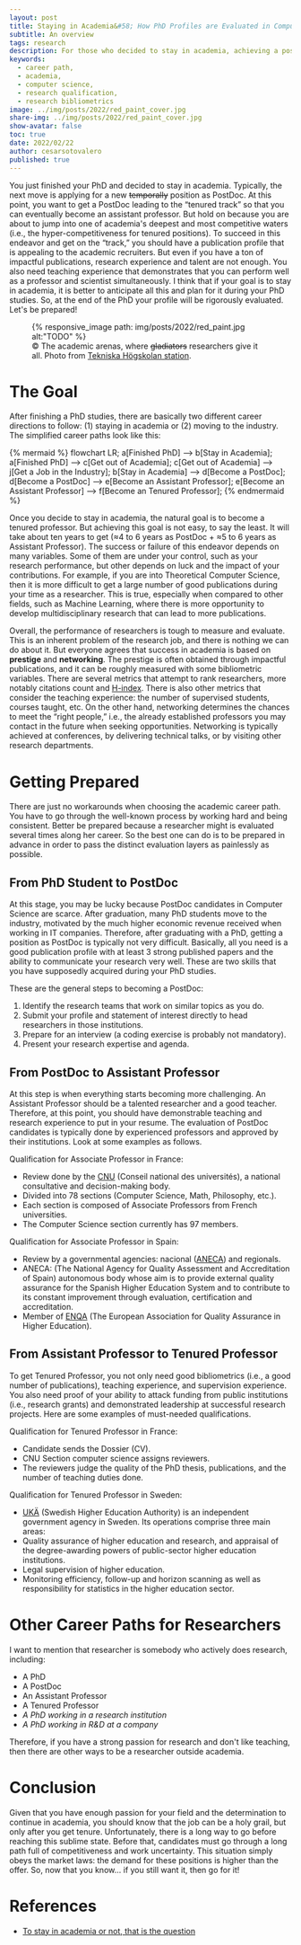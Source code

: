 ```yaml
---
layout: post
title: Staying in Academia&#58; How PhD Profiles are Evaluated in Computer Science?
subtitle: An overview
tags: research
description: For those who decided to stay in academia, achieving a position as a tenured professor is not easy, to say the least. There are several evaluation layers to pass before reaching this position, so it is better to be prepared. Research profiles are be carefully evaluated before being accepted or rejected, so it is better for you to prepare well for what is coming.
keywords:
  - career path,
  - academia,
  - computer science,
  - research qualification,
  - research bibliometrics 
image: ../img/posts/2022/red_paint_cover.jpg
share-img: ../img/posts/2022/red_paint_cover.jpg
show-avatar: false
toc: true
date: 2022/02/22
author: cesarsotovalero
published: true
--- 
```


You just finished your PhD and decided to stay in academia.
Typically, the next move is applying for a new ~~temporally~~ position as PostDoc.
At this point, you want to get a PostDoc leading to the “tenured track” so that you can eventually become an assistant professor.
But hold on because you are about to jump into one of academia's deepest and most competitive waters (i.e., the hyper-competitiveness for tenured positions).
To succeed in this endeavor and get on the “track,” you should have a publication profile that is appealing to the academic recruiters.
But even if you have a ton of impactful publications, research experience and talent are not enough.
You also need teaching experience that demonstrates that you can perform well as a professor and scientist simultaneously.
I think that if your goal is to stay in academia, it is better to anticipate all this and plan for it during your PhD studies.
So, at the end of the PhD your profile will be rigorously evaluated.
Let's be prepared!

<figure class="jb_picture">
  {% responsive_image path: img/posts/2022/red_paint.jpg alt:"TODO" %}
  <figcaption class="stroke"> 
    &#169; The academic arenas, where <del>gladiators</del> researchers give it all. Photo from <a href="https://goo.gl/maps/j8GC4KtHEXoKxLpB8">Tekniska Högskolan station</a>.
  </figcaption>
</figure>

# The Goal

After finishing a PhD studies, there are basically two different career directions to follow: (1) staying in academia or (2) moving to the industry.
The simplified career paths look like this:

[//]: # (see https://mermaid-js.github.io)
{% mermaid %}
flowchart LR;
a[Finished PhD] --> b[Stay in Academia];
a[Finished PhD] --> c[Get out of Academia];
c[Get out of Academia] --> j[Get a Job in the Industry];
b[Stay in Academia] --> d[Become a PostDoc];
d[Become a PostDoc] --> e[Become an Assistant Professor];
e[Become an Assistant Professor] --> f[Become an Tenured Professor];
{% endmermaid %}

Once you decide to stay in academia, the natural goal is to become a tenured professor.
But achieving this goal is not easy, to say the least.
It will take about ten years to get (≈4 to 6 years as PostDoc + ≈5 to 6 years as Assistant Professor).
The success or failure of this endeavor depends on many variables.
Some of them are under your control, such as your research performance, but other depends on luck and the impact of your contributions.
For example, if you are into Theoretical Computer Science, then it is more difficult to get a large number of good publications during your time as a researcher.
This is true, especially when compared to other fields, such as Machine Learning, where there is more opportunity to develop multidisciplinary research that can lead to more publications.

Overall, the performance of researchers is tough to measure and evaluate.
This is an inherent problem of the research job, and there is nothing we can do about it.
But everyone agrees that success in academia is based on **prestige** and **networking**.
The prestige is often obtained through impactful publications, and it can be roughly measured with some bibliometric variables.
There are several metrics that attempt to rank researchers, more notably citations count and [H-index](https://en.wikipedia.org/wiki/H-index).
There is also other metrics that consider the teaching experience: the number of supervised students, courses taught, etc.
On the other hand, networking determines the chances to meet the “right people,” i.e., the already established professors you may contact in the future when seeking opportunities.
Networking is typically achieved at conferences, by delivering technical talks, or by visiting other research departments.

# Getting Prepared 

There are just no workarounds when choosing the academic career path.
You have to go through the well-known process by working hard and being consistent.
Better be prepared because a researcher might is evaluated several times along her career.
So the best one can do is to be prepared in advance in order to pass the distinct evaluation layers as painlessly as possible.

## From PhD Student to PostDoc

At this stage, you may be lucky because PostDoc candidates in Computer Science are scarce.
After graduation, many PhD students move to the industry, motivated by the much higher economic revenue received when working in IT companies.
Therefore, after graduating with a PhD, getting a position as PostDoc is typically not very difficult.
Basically, all you need is a good publication profile with at least 3 strong published papers and the ability to communicate your research very well.
These are two skills that you have supposedly acquired during your PhD studies.

These are the general steps to becoming a PostDoc:

1. Identify the research teams that work on similar topics as you do.
2. Submit your profile and statement of interest directly to head researchers in those institutions.
3. Prepare for an interview (a coding exercise is probably not mandatory).
4. Present your research expertise and agenda.

## From PostDoc to Assistant Professor

At this step is when everything starts becoming more challenging.
An Assistant Professor should be a talented researcher and a good teacher.
Therefore, at this point, you should have demonstrable teaching and research experience to put in your resume.
The evaluation of PostDoc candidates is typically done by experienced professors and approved by their institutions.
Look at some examples as follows.

Qualification for Associate Professor in France:
- Review done by the [CNU](https://conseil-national-des-universites.fr/cnu/#/) (Conseil national des universités), a national consultative and decision-making body.
- Divided into 78 sections (Computer Science, Math, Philosophy, etc.).
- Each section is composed of Associate Professors from French universities.
- The Computer Science section currently has 97 members.

Qualification for Associate Professor in Spain:
- Review by a governmental agencies: nacional ([ANECA](http://www.aneca.es/)) and regionals.
- ANECA: (The National Agency for Quality Assessment and Accreditation of Spain) autonomous body whose aim is to provide external quality assurance for the Spanish Higher Education System and to contribute to its constant improvement through evaluation, certification and accreditation.
- Member of [ENQA](https://www.enqa.eu/) (The European Association for Quality Assurance in Higher Education).

## From Assistant Professor to Tenured Professor

To get Tenured Professor, you not only need good bibliometrics (i.e., a good number of publications), teaching experience, and supervision experience.
You also need proof of your ability to attack funding from public institutions (i.e., research grants) and demonstrated leadership at successful research projects.
Here are some examples of must-needed qualifications.

Qualification for Tenured Professor in France:
- Candidate sends the Dossier (CV).
- CNU Section computer science assigns reviewers.
- The reviewers judge the quality of the PhD thesis, publications, and the number of teaching duties done.

Qualification for Tenured Professor in Sweden:
- [UKÄ](https://www.uka.se/) (Swedish Higher Education Authority) is an independent government agency in Sweden. Its operations comprise three main areas:
- Quality assurance of higher education and research, and appraisal of the degree-awarding powers of public-sector higher education institutions.
- Legal supervision of higher education.
- Monitoring efficiency, follow-up and horizon scanning as well as responsibility for statistics in the higher education sector.


# Other Career Paths for Researchers

I want to mention that researcher is somebody who actively does research, including:

- A PhD
- A PostDoc
- An Assistant Professor
- A Tenured Professor
- _A PhD working in a research institution_
- _A PhD working in R&D at a company_

Therefore, if you have a strong passion for research and don't like teaching, then there are other ways to be a researcher outside academia.

# Conclusion

Given that you have enough passion for your field and the determination to continue in academia, you should know that the job can be a holy grail, but only after you get tenure.
Unfortunately, there is a long way to go before reaching this sublime state.
Before that, candidates must go through a long path full of competitiveness and work uncertainty.
This situation simply obeys the market laws: the demand for these positions is higher than the offer.
So, now that you know... if you still want it, then go for it!


# References

- [To stay in academia or not, that is the question](https://gradadmissions.mit.edu/blog/stay-academia-or-not-question)



